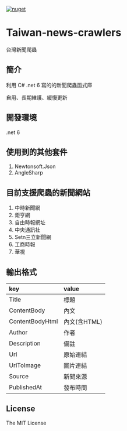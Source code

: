 [![nuget](https://img.shields.io/badge/nuget-Taiwan--ews--crawlers-blue)](https://www.nuget.org/packages/Taiwan-news-crawlers)

# Taiwan-news-crawlers

台灣新聞爬蟲

## 簡介

利用 C# .net 6 寫的的新聞爬蟲函式庫 

自用、長期維護、緩慢更新


## 開發環境

.net 6

## 使用到的其他套件

1. Newtonsoft.Json
2. AngleSharp

## 目前支援爬蟲的新聞網站

1. 中時新聞網
2. 鉅亨網
3. 自由時報網址
4. 中央通訊社
5. Setn三立新聞網
6. 工商時報
7. 華視

## 輸出格式
| key | value |
| :--- | :--- |
| Title | 標題|
| ContentBody | 內文|
| ContentBodyHtml | 內文(含HTML) |
| Author | 作者 |
| Description | 備註 |
| Url | 原始連結 |
| UrlToImage | 圖片連結 |
| Source | 新聞來源 |
| PublishedAt | 發布時間 |

## License

The MIT License